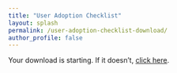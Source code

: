 ```yaml
---
title: "User Adoption Checklist"
layout: splash
permalink: /user-adoption-checklist-download/
author_profile: false
---
```


<html lang="en">
<head>
  <meta charset="UTF-8" />
  <meta http-equiv="X-UA-Compatible" content="IE=edge" />
  <meta name="viewport" content="width=device-width, initial-scale=1.0" />
  <title>Download Starting...</title>
  <script>
    window.onload = function () {
      // Create a hidden link and trigger download
      const link = document.createElement('a');
      link.href = '/assets/User Adoption Improvement.pdf'; // Change to your file path in repo
      link.download = 'LoveUnited-User-Adoption-Checklist.pdf'; // Desired filename
      document.body.appendChild(link);
      link.click();
      document.body.removeChild(link);

      // Redirect after delay
      setTimeout(function () {
        window.location.href = 'https://www.loveunited.solutions/thanks';
      }, 1200);
    };
  </script>
</head>
<body>
  <p>Your download is starting. If it doesn’t, <a href="/assets/User Adoption Improvement.pdf" download>click here</a>.</p>
</body>
</html>
